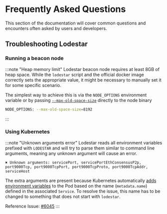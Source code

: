 # Frequently Asked Questions

This section of the documentation will cover common questions and encounters often asked by users and developers.

## Troubleshooting Lodestar

### Running a beacon node

:::note "Heap memory limit"
Lodestar beacon node requires at least 8GB of heap space. While the `lodestar` script and the official docker image correctly sets the appropriate value, it might be necessary to manually set it for some specific scenario.

The simplest way to achieve this is via the `NODE_OPTIONS` environment variable or by passing [`--max-old-space-size`](https://nodejs.org/api/cli.html#--max-old-space-sizesize-in-megabytes) directly to the node binary

```bash
NODE_OPTIONS: --max-old-space-size=8192
```

:::

### Using Kubernetes

:::note "Unknown arguments error"
Lodestar reads all environment variables prefixed with `LODESTAR` and will try to parse
them similar to command line arguments, meaning any unknown argument will cause an error.

```
✖ Unknown arguments: servicePort, servicePortEthConsensusP2p,
port9000Tcp, port9000TcpPort, port9000TcpProto, port9000TcpAddr, serviceHost
```

The extra arguments are present because Kubernetes automatically
[adds environment variables](https://kubernetes.io/docs/concepts/services-networking/service/#environment-variables)
to the Pod based on the name (`metadata.name`) defined in the associated `Service`.
To resolve the issue, this name has to be changed to something that does not start with `lodestar`.

Reference Issue: [#6045](https://github.com/ChainSafe/lodestar/issues/6045)
:::
